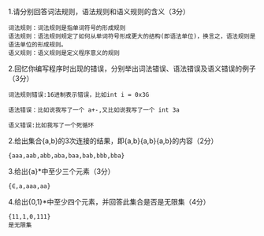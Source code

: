 1.请分别回答词法规则，语法规则和语义规则的含义（3分）

```
词法规则：词法规则是指单词符号的形成规则 
语法规则：语法规则规定了如何从单词符号形成更大的结构(即语法单位)，换言之，语法规则是语法单位的形成规则。
语义规则：语义规则是定义程序意义的规则

```

2.回忆你编写程序时出现的错误，分别举出词法错误、语法错误及语义错误的例子（3分）

```
词法规则错误:16进制表示错误，比如int i = 0x3G

语法错误：比如说我写了一个 a+-,又比如说我写了一个 int 3a

语义错误:比如我写了一个死循环
```



2.给出集合{a,b}的3次连接的结果，即{a,b}{a,b}{a,b}的内容（2分）

```
{aaa,aab,abb,aba,baa,bab,bbb,bba}
```

3.给出{a}*中至少三个元素（3分）

```
{∈,a,aaa,aa}
```

4.给出{0,1}*中至少四个元素，并回答此集合是否是无限集（4分）

```
{11,1,0,111}
是无限集
```

